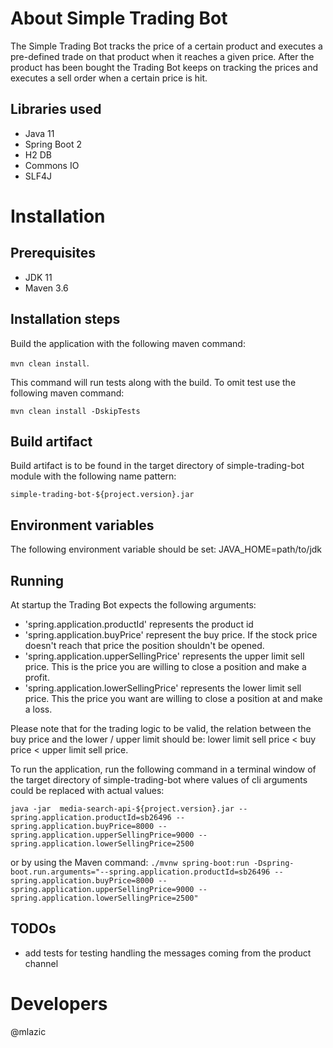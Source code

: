About Simple Trading Bot
=================

The Simple Trading Bot tracks the price of a certain product and executes a pre-defined trade on that product when it reaches a given price. After the product has been bought the Trading Bot keeps on tracking the prices and executes a
sell order when a certain price is hit.


## Libraries used
- Java 11
- Spring Boot 2
- H2 DB
- Commons IO
- SLF4J 


# Installation

## Prerequisites 
- JDK 11
- Maven 3.6

## Installation steps
Build the application with the following maven command:

 `mvn clean install`.

This command will run tests along with the build. To omit test use the following maven command:

`mvn clean install -DskipTests`

## Build artifact
Build artifact is to be found in the target directory of simple-trading-bot module with the following name pattern:

`simple-trading-bot-${project.version}.jar`

## Environment variables
The following environment variable should be set:
JAVA_HOME=path/to/jdk

## Running
At startup the Trading Bot expects the following arguments: 
- 'spring.application.productId' represents the product id
- 'spring.application.buyPrice' represent the buy price. If the stock price doesn't reach that price the position shouldn't be opened.
- 'spring.application.upperSellingPrice' represents the upper limit sell price. This is the price you are willing to close a position and make a profit. 
- 'spring.application.lowerSellingPrice' represents the lower limit sell price. This the price you want are willing to close a position at and make a loss.

Please note that for the trading logic to be valid, the relation between the buy price and the lower / upper limit should be: lower limit sell price < buy price < upper limit sell price.

To run the application, run the following command in a terminal window of the target directory of simple-trading-bot where values of cli arguments could be replaced with actual values:

`java -jar  media-search-api-${project.version}.jar --spring.application.productId=sb26496 --spring.application.buyPrice=8000 --spring.application.upperSellingPrice=9000 --spring.application.lowerSellingPrice=2500`

or by using the Maven command:
`./mvnw spring-boot:run -Dspring-boot.run.arguments="--spring.application.productId=sb26496 --spring.application.buyPrice=8000 --spring.application.upperSellingPrice=9000 --spring.application.lowerSellingPrice=2500"`


## TODOs
- add tests for testing handling the messages coming from the product channel

# Developers
@mlazic
